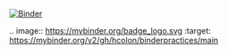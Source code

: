 [![Binder](https://mybinder.org/badge_logo.svg)](https://mybinder.org/v2/gh/hcolon/binderpractices/main)


.. image:: https://mybinder.org/badge_logo.svg
 :target: https://mybinder.org/v2/gh/hcolon/binderpractices/main
